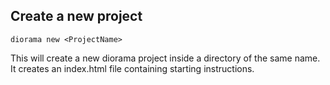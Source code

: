 ## Create a new project

    diorama new <ProjectName>

This will create a new diorama project inside a directory of the same name. It creates an index.html file containing starting instructions.
